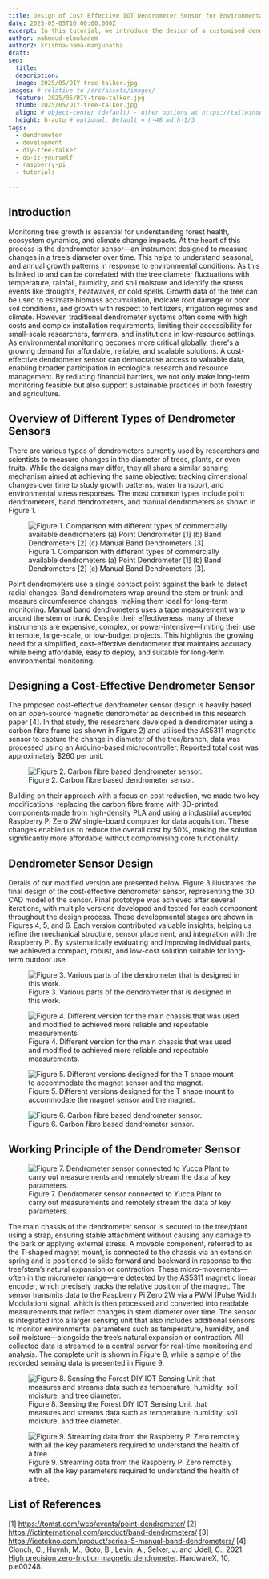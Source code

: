 ```yaml
---
title: Design of Cost Effective IOT Dendrometer Sensor for Environmental Monitoring 
date: 2025-05-05T10:00:00.000Z
excerpt: In this tutorial, we introduce the design of a customised dendrometer sensor for our DIY tree talker.
author: mahmoud-elmokadem
author2: krishna-nama-manjunatha
draft: 
seo:
  title:
  description:
  image: 2025/05/DIY-tree-talker.jpg
images: # relative to /src/assets/images/
  feature: 2025/05/DIY-tree-talker.jpg
  thumb: 2025/05/DIY-tree-talker.jpg
  align: # object-center (default) - other options at https://tailwindcss.com/docs/object-position
  height: h-auto # optional. Default = h-48 md:h-1/3
tags:
  - dendrometer
  - development
  - diy-tree-talker
  - do-it-yourself
  - raspberry-pi
  - tutorials
 
---
```


## Introduction

Monitoring tree growth is essential for understanding forest health, ecosystem dynamics, and climate change impacts. At the heart of this process is the dendrometer sensor—an instrument designed to measure changes in a tree’s diameter over time. This helps to understand seasonal, and annual growth patterns in response to environmental conditions. As this is linked to and can be correlated with the tree diameter fluctuations with temperature, rainfall, humidity, and soil moisture and identify the stress events like droughts, heatwaves, or cold spells. Growth data of the tree can be used to estimate biomass accumulation, indicate root damage or poor soil conditions, and growth with respect to fertilizers, irrigation regimes and climate.  However, traditional dendrometer systems often come with high costs and complex installation requirements, limiting their accessibility for small-scale researchers, farmers, and institutions in low-resource settings. As environmental monitoring becomes more critical globally, there's a growing demand for affordable, reliable, and scalable solutions. A cost-effective dendrometer sensor can democratise access to valuable data, enabling broader participation in ecological research and resource management. By reducing financial barriers, we not only make long-term monitoring feasible but also support sustainable practices in both forestry and agriculture.

## Overview of Different Types of Dendrometer Sensors

There are various types of dendrometers currently used by researchers and scientists to measure changes in the diameter of trees, plants, or even fruits. While the designs may differ, they all share a similar sensing mechanism aimed at achieving the same objective: tracking dimensional changes over time to study growth patterns, water transport, and environmental stress responses. The most common types include point dendrometers, band dendrometers, and manual dendrometers as shown in Figure 1. 

<div class="flex justify-center items-center">
<figure>
<img class="mt-4 mb-4" src="/assets/images/2025/05/Figure-1.jpg" alt="Figure 1. Comparison with different types of commercially available dendrometers (a) Point Dendrometer [1] (b) Band Dendrometers [2] (c) Manual Band Dendrometers [3].">
<figcaption>Figure 1. Comparison with different types of commercially available dendrometers (a) Point Dendrometer [1] (b) Band Dendrometers [2] (c) Manual Band Dendrometers [3].</figcaption>
</figure>
</div>

Point dendrometers use a single contact point against the bark to detect radial changes. Band dendrometers wrap around the stem or trunk and measure circumference changes, making them ideal for long-term monitoring. Manual band dendrometers uses a tape measurement warp around the stem or trunk. Despite their effectiveness, many of these instruments are expensive, complex, or power-intensive—limiting their use in remote, large-scale, or low-budget projects. This highlights the growing need for a simplified, cost-effective dendrometer that maintains accuracy while being affordable, easy to deploy, and suitable for long-term environmental monitoring.

## Designing a Cost-Effective Dendrometer Sensor

The proposed cost-effective dendrometer sensor design is heavily based on an open-source magnetic dendrometer as described in this research paper [4]. In that study, the researchers developed a dendrometer using a carbon fibre frame (as shown in Figure 2) and utilised the AS5311 magnetic sensor to capture the change in diameter of the tree/branch, data was processed using an Arduino-based microcontroller. Reported total cost was approximately $260 per unit.

<div class="flex justify-center items-center">
<figure>
<img class="mt-4 mb-4" src="/assets/images/2025/05/Figure-2.jpg" alt="Figure 2. Carbon fibre based dendrometer sensor.">
<figcaption>Figure 2. Carbon fibre based dendrometer sensor.</figcaption>
</figure>
</div>

Building on their approach with a focus on cost reduction, we made two key modifications: replacing the carbon fibre frame with 3D-printed components made from high-density PLA and using a industrial accepted Raspberry Pi Zero 2W single-board computer for data acquisition. These changes enabled us to reduce the overall cost by 50%, making the solution significantly more affordable without compromising core functionality.

## Dendrometer Sensor Design

Details of our modified version are presented below. Figure 3 illustrates the final design of the cost-effective dendrometer sensor, representing the 3D CAD model of the sensor. Final prototype was achieved after several iterations, with multiple versions developed and tested for each component throughout the design process. These developmental stages are shown in Figures 4, 5, and 6. Each version contributed valuable insights, helping us refine the mechanical structure, sensor placement, and integration with the Raspberry Pi. By systematically evaluating and improving individual parts, we achieved a compact, robust, and low-cost solution suitable for long-term outdoor use.

<div class="flex justify-center items-center">
<figure>
<img class="mt-4 mb-4" src="/assets/images/2025/05/Figure-3.jpg" alt="Figure 3. Various parts of the dendrometer that is designed in this work.">
<figcaption>Figure 3. Various parts of the dendrometer that is designed in this work.</figcaption>
</figure>
</div>

<div class="flex justify-center items-center">
<figure>
<img class="mt-4 mb-4" src="/assets/images/2025/05/Figure-4.jpg" alt="Figure 4. Different version for the main chassis that was used and modified to achieved more reliable and repeatable measurements">
<figcaption>Figure 4. Different version for the main chassis that was used and modified to achieved more reliable and repeatable measurements.</figcaption>
</figure>
</div>

<div class="flex justify-center items-center">
<figure>
<img class="mt-4 mb-4" src="/assets/images/2025/05/Figure-5.jpg" alt="Figure 5. Different versions designed for the T shape mount to accommodate the magnet sensor and the magnet.">
<figcaption>Figure 5. Different versions designed for the T shape mount to accommodate the magnet sensor and the magnet.</figcaption>
</figure>
</div>

<div class="flex justify-center items-center">
<figure>
<img class="mt-4 mb-4" src="/assets/images/2025/05/Figure-6.jpg" alt="Figure 6. Carbon fibre based dendrometer sensor.">
<figcaption>Figure 6. Carbon fibre based dendrometer sensor.</figcaption>
</figure>
</div>

## Working Principle of the Dendrometer Sensor

<div class="flex justify-center items-center">
<figure>
<img class="mt-4 mb-4" src="/assets/images/2025/05/Figure-7.jpg" alt="Figure 7. Dendrometer sensor connected to Yucca Plant to carry out measurements and remotely stream the data of key parameters.">
<figcaption>Figure 7. Dendrometer sensor connected to Yucca Plant to carry out measurements and remotely stream the data of key parameters.</figcaption>
</figure>
</div>

The main chassis of the dendrometer sensor is secured to the tree/plant using a strap, ensuring stable attachment without causing any damage to the bark or applying external stress. A movable component, referred to as the T-shaped magnet mount, is connected to the chassis via an extension spring and is positioned to slide forward and backward in response to the tree/stem’s natural expansion or contraction. These micro-movements—often in the micrometer range—are detected by the AS5311 magnetic linear encoder, which precisely tracks the relative position of the magnet. The sensor transmits data to the Raspberry Pi Zero 2W via a PWM (Pulse Width Modulation) signal, which is then processed and converted into readable measurements that reflect changes in stem diameter over time. The sensor is integrated into a larger sensing unit that also includes additional sensors to monitor environmental parameters such as temperature, humidity, and soil moisture—alongside the tree’s natural expansion or contraction. All collected data is streamed to a central server for real-time monitoring and analysis. The complete unit is shown in Figure 8, while a sample of the recorded sensing data is presented in Figure 9. 

<div class="flex justify-center items-center">
<figure>
<img class="mt-4 mb-4" src="/assets/images/2025/05/Figure-8.jpg" alt="Figure 8. Sensing the Forest DIY IOT Sensing Unit that measures and streams data such as temperature, humidity, soil moisture, and tree diameter.">
<figcaption>Figure 8. Sensing the Forest DIY IOT Sensing Unit that measures and streams data such as temperature, humidity, soil moisture, and tree diameter.</figcaption>
</figure>
</div>


<div class="flex justify-center items-center">
<figure>
<img class="mt-4 mb-4" src="/assets/images/2025/05/Figure-9.jpg" alt="Figure 9. Streaming data from the Raspberry Pi Zero remotely with all the key parameters required to understand the health of a tree.">
<figcaption>Figure 9. Streaming data from the Raspberry Pi Zero remotely with all the key parameters required to understand the health of a tree.</figcaption>
</figure>
</div>


## List of References

[1] https://tomst.com/web/events/point-dendrometer/ 
[2] https://ictinternational.com/product/band-dendrometers/ 
[3] https://jeetekno.com/product/series-5-manual-band-dendrometers/ 
[4] Clonch, C., Huynh, M., Goto, B., Levin, A., Selker, J. and Udell, C., 2021. [High precision zero-friction magnetic dendrometer](https://www.sciencedirect.com/science/article/pii/S246806722100078X). HardwareX, 10, p.e00248. 


